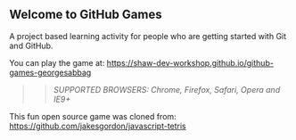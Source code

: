 ## Welcome to GitHub Games

A project based learning activity for people who are getting started with Git and GitHub.

You can play the game at: https://shaw-dev-workshop.github.io/github-games-georgesabbag

> > _*SUPPORTED BROWSERS*: Chrome, Firefox, Safari, Opera and IE9+_

This fun open source game was cloned from: https://github.com/jakesgordon/javascript-tetris
